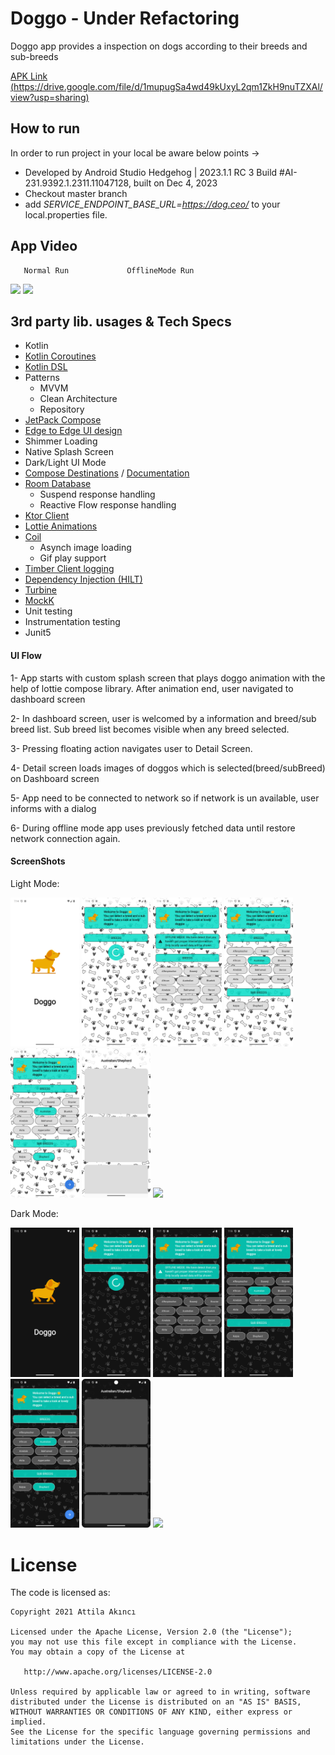 # Doggo - Under Refactoring 
Doggo app provides a inspection on dogs according to their breeds and sub-breeds

[APK Link (https://drive.google.com/file/d/1mupugSa4wd49kUxyL2qm1ZkH9nuTZXAl/view?usp=sharing)](https://drive.google.com/file/d/1mupugSa4wd49kUxyL2qm1ZkH9nuTZXAl/view?usp=sharing)

## How to run
In order to run project in your local be aware below points ->
* Developed by Android Studio Hedgehog | 2023.1.1 RC 3 Build #AI-231.9392.1.2311.11047128, built on Dec 4, 2023
* Checkout master branch
* add *SERVICE_ENDPOINT_BASE_URL=https://dog.ceo/* to your local.properties file.

## App Video

       Normal Run             OfflineMode Run   

<img src="https://github.com/AttilaAKINCI/Doggo/assets/21987335/ebcf9882-1548-4635-979d-d39cc6880a61" width="200"/> <img 
src="https://github.com/AttilaAKINCI/Doggo/assets/21987335/51128919-6960-43f0-b45d-167d5b09c5d3" width="200"/>  

## 3rd party lib. usages & Tech Specs
* Kotlin
* [Kotlin Coroutines](https://kotlinlang.org/docs/coroutines-overview.html)
* [Kotlin DSL](https://developer.android.com/build/migrate-to-kotlin-dsl)
* Patterns
    - MVVM
    - Clean Architecture
    - Repository
* [JetPack Compose](https://developer.android.com/jetpack/compose?gclid=Cj0KCQiAjMKqBhCgARIsAPDgWlyVg8bZaasX_bdQfYrAXsuDQ6vD-2SmFcTv34Fb-jLQxgGqPD7UxKgaAso5EALw_wcB&gclsrc=aw.ds)
* [Edge to Edge UI design](https://developer.android.com/jetpack/compose/layouts/insets)
* Shimmer Loading
* Native Splash Screen
* Dark/Light UI Mode 
* [Compose Destinations](https://github.com/raamcosta/compose-destinations) / [Documentation](https://composedestinations.rafaelcosta.xyz/)
* [Room Database](https://developer.android.com/jetpack/androidx/releases/room)
    - Suspend response handling
    - Reactive Flow response handling
* [Ktor Client](https://ktor.io/docs/client-supported-platforms.html)
* [Lottie Animations](https://github.com/airbnb/lottie-android)
* [Coil](https://github.com/coil-kt/coil)
    - Asynch image loading
    - Gif play support
* [Timber Client logging](https://github.com/JakeWharton/timber)
* [Dependency Injection (HILT)](https://developer.android.com/training/dependency-injection/hilt-android)
* [Turbine](https://github.com/cashapp/turbine)
* [MockK](https://mockk.io/)
* Unit testing
* Instrumentation testing
* Junit5

#### UI Flow
1- App starts with custom splash screen that plays doggo animation with the help of lottie compose library. After animation end, user navigated to dashboard screen

2- In dashboard screen, user is welcomed by a information and breed/sub breed list. Sub breed list becomes visible when any breed selected.

3- Pressing floating action navigates user to Detail Screen.

4- Detail screen loads images of doggos which is selected(breed/subBreed) on Dashboard screen

5- App need to be connected to network so if network is un available, user informs with a dialog

6- During offline mode app uses previously fetched data until restore network connection again.

#### ScreenShots
Light Mode:

<img src="https://github.com/AttilaAKINCI/Doggo/blob/master/images/1-light.png" width="110">   <img
src="https://github.com/AttilaAKINCI/Doggo/blob/master/images/2-light.png" width="110">   <img
src="https://github.com/AttilaAKINCI/Doggo/blob/master/images/3-light.png" width="110">   <img                                                                             
src="https://github.com/AttilaAKINCI/Doggo/blob/master/images/4-light.png" width="110">   <img                                                                             
src="https://github.com/AttilaAKINCI/Doggo/blob/master/images/5-light.png" width="110">   <img                                                                             
src="https://github.com/AttilaAKINCI/Doggo/blob/master/images/6-light.png" width="110">   <img 
src="https://github.com/AttilaAKINCI/Doggo/blob/master/images/7-light.png" width="110"> 

Dark Mode:

<img src="https://github.com/AttilaAKINCI/Doggo/blob/master/images/1-dark.png" width="110">   <img
src="https://github.com/AttilaAKINCI/Doggo/blob/master/images/2-dark.png" width="110">   <img
src="https://github.com/AttilaAKINCI/Doggo/blob/master/images/3-dark.png" width="110">   <img                                                                             
src="https://github.com/AttilaAKINCI/Doggo/blob/master/images/4-dark.png" width="110">   <img                                                                             
src="https://github.com/AttilaAKINCI/Doggo/blob/master/images/5-dark.png" width="110">   <img                                                                             
src="https://github.com/AttilaAKINCI/Doggo/blob/master/images/6-dark.png" width="110">   <img 
src="https://github.com/AttilaAKINCI/Doggo/blob/master/images/7-dark.png" width="110"> 

# License

The code is licensed as:

```
Copyright 2021 Attila Akıncı

Licensed under the Apache License, Version 2.0 (the "License");
you may not use this file except in compliance with the License.
You may obtain a copy of the License at

   http://www.apache.org/licenses/LICENSE-2.0

Unless required by applicable law or agreed to in writing, software
distributed under the License is distributed on an "AS IS" BASIS,
WITHOUT WARRANTIES OR CONDITIONS OF ANY KIND, either express or implied.
See the License for the specific language governing permissions and
limitations under the License.
```
